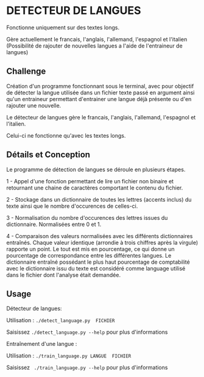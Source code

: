 # DETECTEUR DE LANGUES

Fonctionne uniquement sur des textes longs.

Gère actuellement le francais, l'anglais, l'allemand, l'espagnol et l'italien (Possibilité de rajouter de nouvelles langues a l'aide de l'entraineur de langues)

## Challenge

Création d'un programme fonctionnant sous le terminal, avec pour objectif de détecter la langue utilisée dans un fichier texte passé en argument ainsi qu'un entraineur permettant d'entrainer une langue déjà présente ou d'en rajouter une nouvelle.

Le détecteur de langues gère le francais, l'anglais, l'allemand, l'espagnol et l'italien.

Celui-ci ne fonctionne qu'avec les textes longs.



## Détails et Conception


Le programme de détection de langues se déroule en plusieurs étapes.

1 - Appel d'une fonction permettant de lire un fichier non binaire et retournant une chaine de caractères comportant le contenu du fichier.

2 - Stockage dans un dictionnaire de toutes les lettres (accents inclus) du texte ainsi que le nombre d'occurences de celles-ci.

3 - Normalisation du nombre d'occurences des lettres issues du dictionnaire. Normalisées entre 0 et 1.

4 - Comparaison des valeurs normalisées avec les différents dictionnaires entraînés. Chaque valeur identique (arrondie à trois chiffres après la virgule) rapporte un point.
Le tout est mis en pourcentage, ce qui donne un pourcentage de correspondance entre 
les différentes langues.
Le dictionnaire entraîné possédant le plus haut pourcentage de comptabilité avec 
le dictionnaire issu du texte est considéré comme language utilisé dans le fichier
dont l'analyse était demandée.



## Usage

Détecteur de langues:


Utilisation : `./detect_language.py  FICHIER`

Saisissez `./detect_language.py --help` pour plus d'informations



Entraînement d'une langue :


Utilisation :  `./train_language.py LANGUE  FICHIER`

Saisissez ` ./train_language.py --help` pour plus d'informations